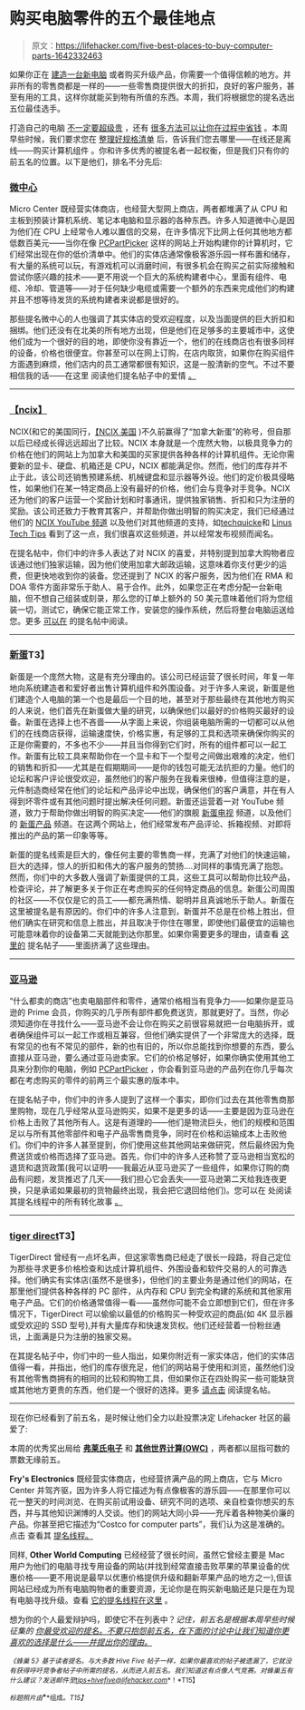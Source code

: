# 购买电脑零件的五个最佳地点

> 原文：<https://lifehacker.com/five-best-places-to-buy-computer-parts-1642332463>



如果你正在 [建造一台新电脑](http://lifehacker.com/the-best-pcs-you-can-build-for-300-600-and-1200-5840963) 或者购买升级产品，你需要一个值得信赖的地方。并非所有的零售商都是一样的——一些零售商提供很大的折扣，良好的客户服务，甚至有用的工具，这样你就能买到物有所值的东西。本周，我们将根据您的提名选出五位最佳选手。



打造自己的电脑 [不一定要超级贵](https://lifehacker.com/is-building-a-pc-really-cheaper-than-buying-one-1443171781) ，还有 [很多方法可以让你在过程中省钱](http://lifehacker.com/how-to-save-money-when-you-build-your-own-pc-511195742) 。本周早些时候，我们要求您在 [整理好规格清单](http://lifehacker.com/how-to-craft-the-perfect-computer-spec-list-for-your-ne-5684015) 后，告诉我们您去哪里——在线还是离线——购买计算机组件 。你和许多优秀的被提名者一起权衡，但是我们只有你的前五名的位置。以下是他们，排名不分先后:

### [微中心](http://www.microcenter.com/)

Micro Center 既经营实体商店，也经营大型网上商店，两者都堆满了从 CPU 和主板到预装计算机系统、笔记本电脑和显示器的各种东西。许多人知道微中心是因为他们在 CPU 上经常令人难以置信的交易，在许多情况下比网上任何其他地方都低数百美元——当你在像 [PCPartPicker](http://pcpartpicker.com/) 这样的网站上开始构建你的计算机时，它们经常出现在你的低价清单中。他们的实体店通常像极客游乐园一样布置和储存，有大量的系统可以玩，有游戏机可以消磨时间，有很多机会在购买之前实际接触和尝试你感兴趣的技术——更不用说一个巨大的系统构建者中心，里面有组件、电缆、冷却、管道等——对于任何缺少电缆或需要一个额外的东西来完成他们的构建并且不想等待发货的系统构建者来说都是很好的。

那些提名微中心的人也强调了其实体店的受欢迎程度，以及当面提供的巨大折扣和捆绑。他们还没有在北美的所有地方出现，但是他们在足够多的主要城市中，这使他们成为一个很好的目的地，即使你没有靠近一个，他们的在线商店也有很多同样的设备，价格也很便宜。你甚至可以在网上订购，在店内取货，如果你在购买组件方面遇到麻烦，他们店内的员工通常都很有知识，这是一股清新的空气。不过不要相信我的话——在这里 阅读他们提名帖子中的爱情 [。](http://lifehacker.com/vote-microcenter-why-they-have-everything-you-need-a-1641583253)

* * *

### [【ncix】](http://ncix.com/)

NCIX(和它的美国同行，[【NCIX 美国](http://ncixus.com/) )不久前赢得了“加拿大新蛋”的称号，但自那以后已经成长得远远超出了比较。NCIX 本身就是一个庞然大物，以极具竞争力的价格在他们的网站上为加拿大和美国的买家提供各种各样的计算机组件。无论你需要新的显卡、硬盘、机箱还是 CPU，NCIX 都能满足你。然而，他们的库存并不止于此，该公司还销售预建系统、机械键盘和显示器等外设。他们的定价极具侵略性，如果他们在某一特定商品上没有最好的价格，他们会与竞争对手竞争。NCIX 还为他们的客户运营一个奖励计划和时事通讯，提供独家销售、折扣和只为注册的奖励。该公司还致力于教育其客户，并帮助你做出明智的购买决定，我们已经通过他们的 [NCIX YouTube 频道](https://www.youtube.com/channel/UCjTCFFq605uuq4YN4VmhkBA) 以及他们对其他频道的支持，如[techquicke](https://www.youtube.com/channel/UC0vBXGSyV14uvJ4hECDOl0Q)和 [Linus Tech Tips](https://www.youtube.com/channel/UCXuqSBlHAE6Xw-yeJA0Tunw) 看到了这一点，我们很喜欢这些频道，并以经常发布视频而闻名。

在提名帖中，你们中的许多人表达了对 NCIX 的喜爱，并特别提到加拿大购物者应该通过他们独家运输，因为他们使用加拿大邮政运输，这意味着你支付更少的运费，但更快地收到你的装备。您还提到了 NCIX 的客户服务，因为他们在 RMA 和 DOA 零件方面非常乐于助人、易于合作。此外，如果您正在考虑分配一台新电脑，但不想自己组装或刻录，那么您的订单上额外的 50 美元意味着他们将为您组装一切，测试它，确保它能正常工作，安装您的操作系统，然后将整台电脑运送给您。更多 [可以在](http://lifehacker.com/vote-ncix-why-wide-selection-of-computer-parts-the-b-1641582124) 的提名帖中阅读。

* * *

### [新蛋](http://newegg.com/)T3】

新蛋是一个庞然大物，这是有充分理由的。该公司已经运营了很长时间，年复一年地向系统建造者和爱好者出售计算机组件和外围设备。对于许多人来说，新蛋是他们建造个人电脑的第一个也是最后一个目的地，甚至对于那些最终在其他地方购买的人来说，他们首先在新蛋做大量的研究，以确保他们以最好的价格购买最好的设备。新蛋在选择上也不吝啬——从字面上来说，你组装电脑所需的一切都可以从他们的在线商店获得，运输速度快，价格实惠，有足够的工具和选项来确保你购买的正是你需要的，不多也不少——并且当你得到它们时，所有的组件都可以一起工作。新蛋有比较工具来帮助你在一个显卡和下一个型号之间做出艰难的决定，他们的销售和折扣——尤其是在假期期间——是你的钱包可能无法抗拒的力量。他们的论坛和客户评论很受欢迎，虽然他们的客户服务在我看来很棒，但值得注意的是，元件制造商经常在他们的论坛和产品评论中出现，确保他们的客户满意，并在有人得到坏零件或有其他问题时提出解决任何问题。新蛋还运营着一对 YouTube 频道，致力于帮助你做出明智的购买决定——他们的旗舰 [新蛋电视](https://www.youtube.com/user/newegg) 频道，以及他们的 [新蛋产品](https://www.youtube.com/channel/UC57beaQdkLZnA7Pa1YtO5wQ) 频道。在这两个网站上，他们经常发布产品评论、拆箱视频、对即将推出的产品的第一印象等等。

新蛋的提名线索是巨大的，像任何主要的零售商一样，充满了对他们的快速运输，巨大的选择，惊人的折扣和伟大的客户服务的赞扬....对同样的事情充满了抱怨。然而，你们中的大多数人强调了新蛋提供的工具，这些工具可以帮助你比较产品，检查评论，并了解更多关于你正在考虑购买的任何特定商品的信息。新蛋公司周围的社区——不仅仅是它的员工——都充满热情、聪明并且真诚地乐于助人。新蛋在这里被提名是有原因的。你们中的许多人注意到，新蛋并不总是在价格上胜出，但他们确实在研究和信息上胜出，并且取决于你住在哪里，即使他们最便宜的运输也可能意味着你的设备第二天就能到达你那里。如果你需要更多的理由，请查看 [这里的](http://lifehacker.com/vote-newegg-why-lets-get-the-obvious-recommendation-o-1641440819) 提名帖子——里面挤满了这些理由。

* * *

### [亚马逊](http://amazon.com/?asc_campaign=InlineText&asc_refurl=https://lifehacker.com/five-best-places-to-buy-computer-parts-1642332463&asc_source=&tag=kinjalifehackerlink-20)

“什么都卖的商店”也卖电脑部件和零件，通常价格相当有竞争力——如果你是亚马逊的 Prime 会员，你购买的几乎所有部件都免费送货，那就更好了。当然，你必须知道你在寻找什么——亚马逊不会让你在购买之前很容易就把一台电脑拆开，或者确保组件可以一起工作或相互兼容，但他们确实提供了一个非常庞大的选择，既有常见的也有不常见的部件，新的也有旧的，所以你总能找到你想要的东西，要么直接从亚马逊，要么通过亚马逊卖家。它们的价格足够好，如果你确实使用其他工具来分割你的电脑，例如 [PCPartPicker](http://pcpartpicker.com/) ，你会看到亚马逊的产品列在你几乎每次都在考虑购买的零件的前两三个最实惠的版本中。

在提名帖子中，你们中的许多人提到了这样一个事实，即你们过去在其他零售商那里购物，现在几乎经常从亚马逊购买，如果不是更多的话——主要是因为亚马逊在价格上击败了其他所有人。这是有道理的——他们是物流巨头，他们的规模和范围足以与所有其他零部件和电子产品零售商竞争，同时在价格和运输成本上击败他们。你们中的许多人甚至提到，你们使用这些其他网站来做研究，然后最终因为免费送货或价格而选择了亚马逊。首先，你们中的许多人还称赞了亚马逊相当宽松的退货和退货政策(我可以证明——我最近从亚马逊买了一些组件，如果你订购的商品有问题，发货推迟了几天——我们担心它会丢失——亚马逊第二天给我连夜更换，只是承诺如果最初的货物最终出现，我会把它退回给他们)。您可以在 处阅读其提名线程中的所有转化故事 [。](http://lifehacker.com/vote-amazon-com-why-they-basically-have-everything-o-1641576246)

* * *

### [tiger direct](http://www.tigerdirect.com/)T3】

TigerDirect 曾经有一点坏名声，但这家零售商已经走了很长一段路，将自己定位为那些寻求更多价格检查和达成计算机组件、外围设备和软件交易的人的可靠选择。他们确实有实体店(虽然不是很多)，但他们的主要业务是通过他们的网站，在那里他们提供各种各样的 PC 部件，从内存和 CPU 到完全构建的系统和其他家用电子产品。它们的价格通常值得一看——虽然你可能不会立即想到它们，但在许多情况下，TigerDirect 可以偷偷以最低的价格购买一种受欢迎的商品(如 4K 显示器或受欢迎的 SSD 型号),并有大量库存和快速发货权。他们还经营着一份粉丝通讯，上面满是只为注册的独家交易。

在其提名帖子中，你们中的一些人指出，如果你附近有一家实体店，他们的实体店值得一看，并指出，他们的库存很充足，他们的网站易于使用和浏览，虽然他们没有其他零售商拥有的相同的比较和购物工具，但如果你正在四处购买一些可能缺货或其他地方更贵的东西，他们是一个很好的选择。更多 [请点击](http://lifehacker.com/vote-tigerdirect-why-while-my-vote-is-with-newegg-tig-1641615004) 阅读提名帖。

* * *

现在你已经看到了前五名，是时候让他们全力以赴投票决定 Lifehacker 社区的最爱了:

本周的优秀奖出局给 [**弗莱氏电子**](http://lifehacker.com/frys.com) 和 [**其他世界计算(OWC)**](https://www.macsales.com/) ，两者都以屈指可数的票数无缘前五。

**Fry's Electronics** 既经营实体商店，也经营挤满产品的网上商店，它与 Micro Center 并驾齐驱，因为许多人将它描述为有点像极客的游乐园——在那里你可以花一整天的时间浏览、在购买前试用设备、研究不同的选项、亲自检查你想买的东西，并与其他知识渊博的人交谈。他们的网站大同小异——充斥着各种物美价廉的产品。你甚至把它描述为“Costco for computer parts”，我们认为这是准确的。点击 查看其 [提名线程。](http://lifehacker.com/vote-frys-electronics-why-frys-is-like-a-costco-for-e-1641719634)

同样, **Other World Computing** 已经经营了很长时间，虽然它曾经主要是 Mac 用户为他们的电脑寻找专用设备的网站(并找到经常直接击败苹果的苹果设备的优惠价格——更不用说是最早以优惠价格提供升级和翻新苹果产品的地方之一),但该网站已经成为所有电脑购物者的重要资源，无论你是在购买新电脑还是只是在为现有电脑寻找升级。查看 [它的提名线程在这里](http://lifehacker.com/vote-owc-why-its-the-only-place-to-find-weird-non-app-1641627847) 。

想为你的个人最爱辩护吗，即使它不在列表中？*记住，前五名是根据本周早些时候* *征集的* [*你最受欢迎的提名。不要只抱怨前五名，在下面的讨论中让我们知道你更喜欢的选择是什么——并提出你的理由。*](http://lifehacker.com/whats-the-best-place-to-buy-computer-parts-1641437681)

<small>*《蜂巢 5》基于读者提名。与大多数 Hive Five 帖子一样，如果你最喜欢的帖子被遗漏了，它就没有获得呼吁竞争者帖子中所需的提名，从而进入前五名。我们知道这有点像人气竞赛。对蜂巢五有什么建议？发送邮件至*</small>[<small>*tips+hivefive@lifehacker.com*</small>](mailto:tips+hivefive@lifehacker.com)<small>*！*T15】</small>

<small>*标题照片由*</small>[<small></small>](https://www.flickr.com/photos/76301767@N02/14717086059)*<small>*组成。*T15】</small>*